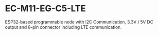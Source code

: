 # EC-M11-EG-C5-LTE
ESP32-based programmable node with I2C Communication, 3.3V / 5V DC output and 8-pin connector including LTE communication.
